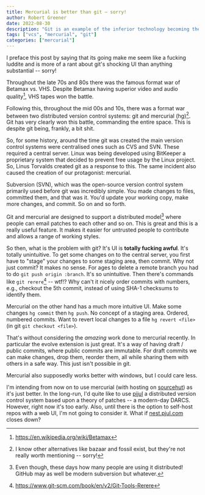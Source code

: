 ```yaml
---
title: Mercurial is better than git – sorry!
author: Robert Greener
date: 2022-08-30
description: "Git is an example of the inferior technology becoming the most prevalent"
tags: ["vcs", "mercurial", "git"]
categories: ["mercurial"]
---
```


I preface this post by saying that its going make me seem like a fucking luddite and is more of a rant about git's shocking UI than anything substantial -- sorry!

Throughout the late 70s and 80s there was the famous format war of Betamax vs. VHS.
Despite Betamax having superior video and audio quality[^1], VHS tapes won the battle.

Following this, throughout the mid 00s and 10s, there was a format war between two distributed version control systems: git and mercurial (hg)[^2].
Git has very clearly won this battle, commanding the entire space.
This is despite git being, frankly, a bit shit.

So, for some history, around the time git was created the main version control systems were centralised ones such as CVS and SVN.
These required a central server.
Linux was being developed using BitKeeper a proprietary system that decided to prevent free usage by the Linux project.
So, Linus Torvalds created git as a response to this.
The same incident also caused the creation of our protagonist: mercurial.

Subversion (SVN), which was the open-source version control system primarily used before git was incredibly simple. You made changes to files, committed them, and that was it.
You'd update your working copy, make more changes, and commit.
So on and so forth.

Git and mercurial are designed to support a distributed model[^3] where people can email patches to each other and so on.
This is great and this is a really useful feature.
It makes it easier for untrusted people to contribute and allows a range of working styles.

So then, what is the problem with git?
It's UI is **totally fucking awful**.
It's totally unintuitive.
To get some changes on to the central server, you first have to "stage" your changes to some staging area, then commit.
Why not just commit?
It makes no sense.
For ages to delete a remote branch you had to do `git push origin :branch`.
It's so unintuitive.
Then there's commands like `git rerere`[^4] -- wtf!?
Why can't it nicely order commits with numbers, e.g., checkout the 5th commit, instead of using SHA-1 checksums to identify them.

Mercurial on the other hand has a much more intuitive UI.
Make some changes `hg commit` then `hg push`.
No concept of a staging area.
Ordered, numbered commits.
Want to revert local changes to a file `hg revert <file>` (in git `git checkout <file>`).

That's without considering the *amazing* work done to mercurial recently.
In particular the evolve extension is just great.
It's a way of having draft / public commits, where public commits are immutable.
For draft commits we can make changes, drop them, reorder them, all while sharing them with others in a safe way.
This just isn't possible in git.

Mercurial also supposedly works better with windows, but I could care less.

I'm intending from now on to use mercurial (with hosting on [sourcehut](https://hg.sr.ht)) as it's just better.
In the long-run, I'd quite like to use [pijul](https://pijul.org/) a distributed version control system based upon a theory of patches -- a modern-day DARCS.
However, right now it's too early.
Also, until there is the option to self-host repos with a web UI, I'm not going to consider it.
What if [nest.pjul.com](https://nest.pijul.com) closes down?

[^1]: <https://en.wikipedia.org/wiki/Betamax>
[^2]: I know other alternatives like bazaar and fossil exist, but they're not really worth mentioning -- sorry!
[^3]: Even though, these days how many people are using it distributed! GitHub may as well be modern subversion but whatever.
[^4]: <https://www.git-scm.com/book/en/v2/Git-Tools-Rerere>
